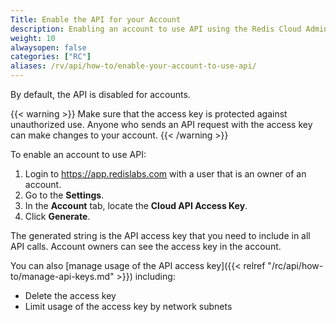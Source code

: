 ```yaml
---
Title: Enable the API for your Account
description: Enabling an account to use API using the Redis Cloud Admin Console
weight: 10
alwaysopen: false
categories: ["RC"]
aliases: /rv/api/how-to/enable-your-account-to-use-api/
---
```

By default, the API is disabled for accounts.

{{< warning >}}
Make sure that the access key is protected against unauthorized use. Anyone who sends an API request with the access key can make changes to your account.
{{< /warning >}}

To enable an account to use API:

1. Login to <https://app.redislabs.com> with a user that is an owner of an account.
1. Go to the **Settings**.
1. In the **Account** tab, locate the **Cloud API Access Key**.
1. Click **Generate**.

The generated string is the API access key that you need to include in all API calls.
Account owners can see the access key in the account.

You can also [manage usage of the API access key]({{< relref "/rc/api/how-to/manage-api-keys.md" >}}) including:

- Delete the access key
- Limit usage of the access key by network subnets
